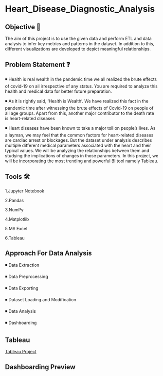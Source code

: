 # Heart_Disease_Diagnostic_Analysis

##  Objective 🎯 
  The aim of this project is to use the given data and perform ETL and data analysis to infer
  key metrics and patterns in the dataset. In addition to this, different visualizations are 
  developed to depict meaningful relationships.


## Problem Statement ❓
◾ Health is real wealth in the pandemic time we all realized the brute effects of covid-19 on 
  all irrespective of any status. You are required to analyze this health and medical data 
  for better future preparation.
  
◾ As it is rightly said, ‘Health is Wealth’. We have realized this fact in the pandemic time 
  after witnessing the brute effects of Covid-19 on people of all age groups. Apart from 
  this, another major contributor to the death rate is heart-related diseases
  
◾ Heart diseases have been known to take a major toll on people’s lives. As a layman, we 
  may feel that the common factors for heart-related diseases are cardiac arrest or 
  blockages. But the dataset under analysis describes multiple different medical 
  parameters associated with the heart and their typical values. We will be analyzing the 
  relationships between them and studying the implications of changes in those 
  parameters. In this project, we will be incorporating the most trending and powerful BI 
  tool namely Tableau.

## Tools 🛠 
1.Jupyter Notebook

2.Pandas 

3.NumPy

4.Matplotlib

5.MS Excel

6.Tableau

## Approach For Data Analysis 
◾ Data Extraction

◾ Data Preprocessing

◾ Data Exporting

◾ Dataset Loading and Modification

◾ Data Analysis

◾ Dashboarding

## Tableau 

[Tableau Project](https://public.tableau.com/app/profile/raja3009/viz/Heart_Disease_Diagnosis/Dashboard1)

## Dashboarding Preview

